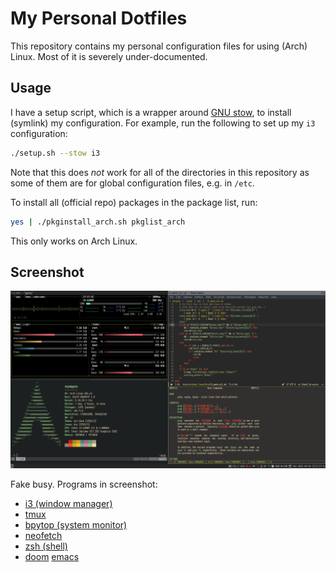 # My Personal Dotfiles

This repository contains my personal configuration files for using (Arch) Linux.
Most of it is severely under-documented.

## Usage

I have a setup script, which is a wrapper around [GNU
stow](https://www.gnu.org/software/stow/), to install (symlink) my
configuration. For example, run the following to set up my `i3` configuration:

``` sh
./setup.sh --stow i3
```

Note that this does *not* work for all of the directories in this repository as
some of them are for global configuration files, e.g. in `/etc`.

To install all (official repo) packages in the package list, run:

``` sh
yes | ./pkginstall_arch.sh pkglist_arch
```

This only works on Arch Linux.

## Screenshot

![Fake busy screenshot](https://raw.githubusercontent.com/5hir0kur0/dotfiles/screenshots/rice.png)

Fake busy. Programs in screenshot:
- [i3 (window manager)](https://i3wm.org/)
- [tmux](https://github.com/tmux/tmux)
- [bpytop (system monitor)](https://github.com/aristocratos/bpytop)
- [neofetch](https://github.com/dylanaraps/neofetch)
- [zsh (shell)](https://www.zsh.org/)
- [doom](https://github.com/hlissner/doom-emacs) [emacs](https://www.gnu.org/software/emacs/)
